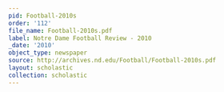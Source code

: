 ```yaml
---
pid: Football-2010s
order: '112'
file_name: Football-2010s.pdf
label: Notre Dame Football Review - 2010
_date: '2010'
object_type: newspaper
source: http://archives.nd.edu/Football/Football-2010s.pdf
layout: scholastic
collection: scholastic
---
```

